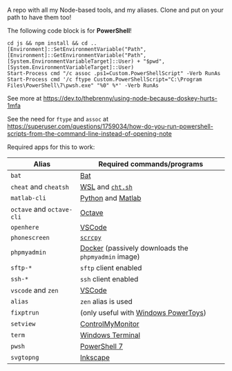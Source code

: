 A repo with all my Node-based tools, and my aliases. Clone and put on your path to have them too!

The following code block is for **PowerShell**!

```pwsh
cd js && npm install && cd ..
[Environment]::SetEnvironmentVariable("Path", [Environment]::GetEnvironmentVariable("Path", [System.EnvironmentVariableTarget]::User) + "$pwd", [System.EnvironmentVariableTarget]::User)
Start-Process cmd "/c assoc .ps1=Custom.PowerShellScript" -Verb RunAs
Start-Process cmd '/c ftype Custom.PowerShellScript="C:\Program Files\PowerShell\7\pwsh.exe" "%0" %*' -Verb RunAs
```

See more at https://dev.to/thebrenny/using-node-because-doskey-hurts-1mfa

See the need for `ftype` and `assoc` at https://superuser.com/questions/1759034/how-do-you-run-powershell-scripts-from-the-command-line-instead-of-opening-note

Required apps for this to work:

| Alias                     | Required commands/programs                                                                                      |
|---------------------------|-----------------------------------------------------------------------------------------------------------------|
| `bat`                     | [Bat](https://github.com/sharkdp/bat)                                                                           |
| `cheat` and `cheatsh`     | [WSL](https://www.microsoft.com/en-au/p/ubuntu/9nblggh4msv6) and [`cht.sh`](http://cheat.sh/)                   |
| `matlab-cli`              | [Python](https://www.python.org/) and [Matlab](https://www.mathworks.com/products/matlab.html)                  |
| `octave` and `octave-cli` | [Octave](https://www.gnu.org/software/octave/index)                                                             |
| `openhere`                | [VSCode](https://code.visualstudio.com/)                                                                        |
| `phonescreen`             | [`scrcpy`](https://github.com/Genymobile/scrcpy)                                                                |
| `phpmyadmin`              | [Docker](https://www.docker.com/) (passively downloads the `phpmyadmin` image)                                  |
| `sftp-*`                  | `sftp` client enabled                                                                                           |
| `ssh-*`                   | `ssh` client enabled                                                                                            |
| `vscode` and `zen`        | [VSCode](https://code.visualstudio.com/)                                                                        |
| `alias`                   | `zen` alias is used                                                                                             |
| `fixptrun`                | (only useful with [Windows PowerToys](https://docs.microsoft.com/en-us/windows/powertoys/))                     |
| `setview`                 | [ControlMyMonitor](https://www.nirsoft.net/utils/control_my_monitor.html)                                       |
| `term`                    | [Windows Terminal](https://github.com/microsoft/terminal)                                                       |
| `pwsh`                    | [PowerShell 7](https://learn.microsoft.com/en-us/powershell/scripting/install/installing-powershell-on-windows) |
| `svgtopng`                | [Inkscape](https://inkscape.org/)                                                                               |
